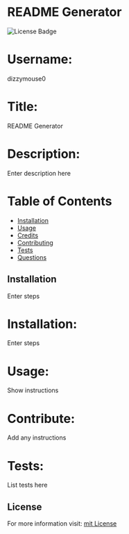 # README Generator
  ![License Badge](https://img.shields.io/badge/License-mit-blue)

# Username: 
dizzymouse0

# Title:
README Generator

# Description:
Enter description here

# Table of Contents 
- [Installation](#installtion)
- [Usage](#usage)
- [Credits](#credits)
- [Contributing](#contributing)
- [Tests](#test)
- [Questions](#questions)

## Installation
Enter steps

# Installation: 
Enter steps

# Usage: 
Show instructions

# Contribute: 
Add any instructions

# Tests: 
List tests here

## License
For more information visit: [mit License](https://choosealicense.com/licenses/mit/)
